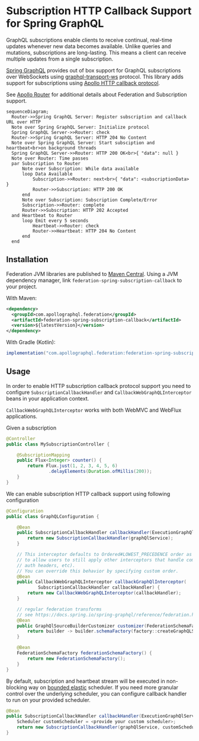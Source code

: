 # Subscription HTTP Callback Support for Spring GraphQL

GraphQL subscriptions enable clients to receive continual, real-time updates whenever new data becomes available. Unlike
queries and mutations, subscriptions are long-lasting. This means a client can receive multiple updates from a single subscription.

[Spring GraphQL](https://docs.spring.io/spring-graphql/reference/) provides out of box support for GraphQL subscriptions
over WebSockets using [graphql-transport-ws](https://github.com/enisdenjo/graphql-ws) protocol. This library adds support
for subscriptions using [Apollo HTTP callback protocol](https://www.apollographql.com/docs/router/executing-operations/subscription-callback-protocol).

See [Apollo Router](https://www.apollographql.com/docs/router/executing-operations/subscription-support) for additional
details about Federation and Subscription support.

```mermaid
sequenceDiagram;
  Router->>Spring GraphQL Server: Register subscription and callback URL over HTTP
  Note over Spring GraphQL Server: Initialize protocol
  Spring GraphQL Server->>Router: check
  Router->>Spring GraphQL Server: HTTP 204 No Content
  Note over Spring GraphQL Server: Start subsciption and heartbeat<br>on background threads
  Spring GraphQL Server->>Router: HTTP 200 OK<br>{ "data": null }
  Note over Router: Time passes
  par Subscription to Router
      Note over Subscription: While data available
      loop Data Available
          Subscription->>Router: next<br>{ "data": <subscriptionData> }
          Router->>Subscription: HTTP 200 OK
      end
      Note over Subscription: Subscription Complete/Error
      Subscription->>Router: complete
      Router->>Subscription: HTTP 202 Accepted
  and Heartbeat to Router
      loop Emit every 5 seconds
          Heartbeat->>Router: check
          Router->>Heartbeat: HTTP 204 No Content
      end
  end
```

## Installation

Federation JVM libraries are published to [Maven Central](https://central.sonatype.com/artifact/com.apollographql.federation/federation-spring-subscription-callback).
Using a JVM dependency manager, link `federation-spring-subscription-callback` to your project.

With Maven:

```xml
<dependency>
  <groupId>com.apollographql.federation</groupId>
  <artifactId>federation-spring-subscription-callback</artifactId>
  <version>${latestVersion}</version>
</dependency>
```

With Gradle (Kotlin):

```groovy
implementation("com.apollographql.federation:federation-spring-subscription-callback:$latestVersion")
```

## Usage

In order to enable HTTP subscription callback protocol support you need to configure `SubscriptionCallbackHandler` and
`CallbackWebGraphQLInterceptor` beans in your application context.

`CallbackWebGraphQLInterceptor` works with both WebMVC and WebFlux applications.

Given a subscription

```java
@Controller
public class MySubscriptionController {

    @SubscriptionMapping
    public Flux<Integer> counter() {
        return Flux.just(1, 2, 3, 4, 5, 6)
                .delayElements(Duration.ofMillis(200));
    }
}
```

We can enable subscription HTTP callback support using following configuration

```java
@Configuration
public class GraphQLConfiguration {

    @Bean
    public SubscriptionCallbackHandler callbackHandler(ExecutionGraphQlService graphQlService) {
        return new SubscriptionCallbackHandler(graphQlService);
    }

    // This interceptor defaults to Ordered#LOWEST_PRECEDENCE order as it should run last in chain
    // to allow users to still apply other interceptors that handle common stuff (e.g. extracting
    // auth headers, etc).
    // You can override this behavior by specifying custom order.
    @Bean
    public CallbackWebGraphQLInterceptor callbackGraphQlInterceptor(
            SubscriptionCallbackHandler callbackHandler) {
        return new CallbackWebGraphQLInterceptor(callbackHandler);
    }

    // regular federation transforms
    // see https://docs.spring.io/spring-graphql/reference/federation.html
    @Bean
    public GraphQlSourceBuilderCustomizer customizer(FederationSchemaFactory factory) {
        return builder -> builder.schemaFactory(factory::createGraphQLSchema);
    }

    @Bean
    FederationSchemaFactory federationSchemaFactory() {
        return new FederationSchemaFactory();
    }
}
```

By default, subscription and heartbeat stream will be executed in non-blocking way on [bounded elastic](https://projectreactor.io/docs/core/release/api/reactor/core/scheduler/Schedulers.html#boundedElastic--)
scheduler. If you need more granular control over the underlying scheduler, you can configure callback handler to run on
your provided scheduler.

```java
@Bean
public SubscriptionCallbackHandler callbackHandler(ExecutionGraphQlService graphQlService) {
    Scheduler customScheduler = <provide your custom scheduler>;
    return new SubscriptionCallbackHandler(graphQlService, customScheduler);
}
```
